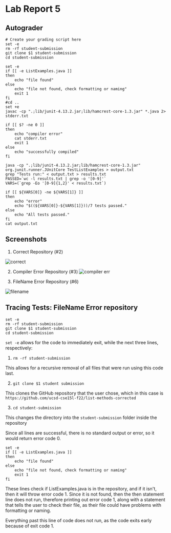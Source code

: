 # Lab Report 5

## Autograder

```
# Create your grading script here
set -e
rm -rf student-submission
git clone $1 student-submission
cd student-submission

set -e
if [[ -e ListExamples.java ]]
then
    echo "file found"
else
    echo "file not found, check formatting or naming"
    exit 1
fi
#cd ..
set +e
javac -cp ".;lib/junit-4.13.2.jar;lib/hamcrest-core-1.3.jar" *.java 2> stderr.txt

if [[ $? -ne 0 ]]
then
    echo "compiler error"
    cat stderr.txt
    exit 1
else
    echo "successfully compiled"
fi

java -cp ".;lib/junit-4.13.2.jar;lib/hamcrest-core-1.3.jar" org.junit.runner.JUnitCore TestListExamples > output.txt
grep "Tests run:" < output.txt > results.txt
PASSED=`wc -l results.txt | grep -o '[0-9]'`
VARS=(`grep -Eo '[0-9]{1,2}' < results.txt`)

if [[ ${VARS[0]} -ne ${VARS[1]} ]]
then
    echo "error"
    echo "$((${VARS[0]}-${VARS[1]}))/7 tests passed."
else
    echo "All tests passed."
fi
cat output.txt
```

## Screenshots

1. Correct Repository (#2)

![correct](https://cdn.discordapp.com/attachments/1023749314587140137/1046733563783020574/image.png)

2. Compiler Error Repository (#3)
   ![compiler err](https://cdn.discordapp.com/attachments/1023749314587140137/1046755469517131827/image.png)

3. FileName Error Repository (#6)

![filename](https://cdn.discordapp.com/attachments/1023749314587140137/1046749195786264636/image.png)

## Tracing Tests: FileName Error repository

```
set -e
rm -rf student-submission
git clone $1 student-submission
cd student-submission
```

`set -e` allows for the code to immediately exit, while the next three lines, respectively:

1. `rm -rf student-submission`

This allows for a recursive removal of all files that were run using this code last.

2. `git clone $1 student submission`

This clones the GitHub repository that the user chose, which in this case is `https://github.com/ucsd-cse15l-f22/list-methods-corrected`

3. `cd student-submission`

This changes the directory into the `student-submission` folder inside the repository

Since all lines are successful, there is no standard output or error, so it would return error code 0.

```
set -e
if [[ -e ListExamples.java ]]
then
    echo "file found"
else
    echo "file not found, check formatting or naming"
    exit 1
fi

```

These lines check if ListExamples.java is in the repository, and if it isn't, then it will throw error code 1. Since it is not found, then the then statement line does not run, therefore printing out error code 1, along with a statement that tells the user to check their file, as their file could have problems with formatting or naming.

Everything past this line of code does not run, as the code exits early because of exit code 1.

